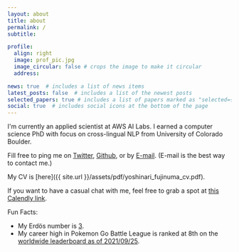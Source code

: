 ```yaml
---
layout: about
title: about
permalink: /
subtitle: 

profile:
  align: right
  image: prof_pic.jpg
  image_circular: false # crops the image to make it circular
  address: 

news: true  # includes a list of news items
latest_posts: false  # includes a list of the newest posts
selected_papers: true # includes a list of papers marked as "selected={true}"
social: true  # includes social icons at the bottom of the page
---
```


I'm currently an applied scientist at AWS AI Labs. 
I earned a computer science PhD with focus on cross-lingual NLP  from University of Colorado Boulder.

Fill free to ping me on [Twitter](https://twitter.com/akkikiki), [Github](https://github.com/akkikiki), or by [E-mail](mailto:fujinumay@gmail.com). 
(E-mail is the best way to contact me.)

My CV is [here]({{ site.url }}/assets/pdf/yoshinari_fujinuma_cv.pdf).


If you want to have a casual chat with me, feel free to grab a spot at [this Calendly link](https://calendly.com/fujinumay/30min).

Fun Facts:
* My Erdös number is [3](http://users.umiacs.umd.edu/~jbg/static/faq.html).
* My career high in Pokemon Go Battle League is ranked at 8th on the [worldwide leaderboard as of 2021/09/25](https://9db.jp/pokemongo/data/9255?season=9&date=2021-09-25).
